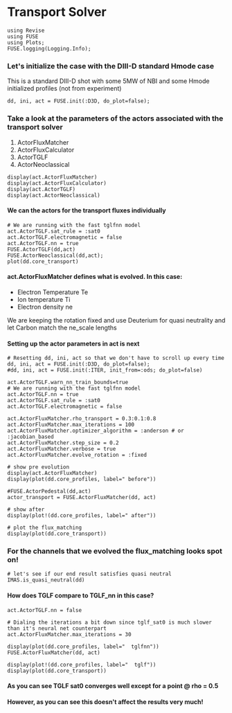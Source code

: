 # Transport Solver


```@julia
using Revise
using FUSE
using Plots;
FUSE.logging(Logging.Info);
```

### Let's initialize the case with the DIII-D standard Hmode case

This is a standard DIII-D shot with some 5MW of NBI and some Hmode initialized profiles (not from experiment)


```@julia
dd, ini, act = FUSE.init(:D3D, do_plot=false);
```

### Take a look at the parameters of the actors associated with the transport solver
1. ActorFluxMatcher
2. ActorFluxCalculator
3. ActorTGLF
4. ActorNeoclassical


```@julia
display(act.ActorFluxMatcher)
display(act.ActorFluxCalculator)
display(act.ActorTGLF)
display(act.ActorNeoclassical)
```

#### We can the actors for the transport fluxes individually


```@julia
# We are running with the fast tglfnn model
act.ActorTGLF.sat_rule = :sat0
act.ActorTGLF.electromagnetic = false
act.ActorTGLF.nn = true
FUSE.ActorTGLF(dd,act)
FUSE.ActorNeoclassical(dd,act);
plot(dd.core_transport)
```

#### act.ActorFluxMatcher defines what is evolved. In this case:
   -  Electron Temperature Te
   -  Ion temperature Ti
   -  Electron density ne

We are keeping the rotation fixed and use Deuterium for quasi neutrality and let Carbon match the ne_scale lengths

#### Setting up the actor parameters in act is next


```@julia
# Resetting dd, ini, act so that we don't have to scroll up every time
dd, ini, act = FUSE.init(:D3D, do_plot=false);
#dd, ini, act = FUSE.init(:ITER, init_from=:ods; do_plot=false)

act.ActorTGLF.warn_nn_train_bounds=true
# We are running with the fast tglfnn model
act.ActorTGLF.nn = true
act.ActorTGLF.sat_rule = :sat0
act.ActorTGLF.electromagnetic = false

act.ActorFluxMatcher.rho_transport = 0.3:0.1:0.8
act.ActorFluxMatcher.max_iterations = 100
act.ActorFluxMatcher.optimizer_algorithm = :anderson # or :jacobian_based
act.ActorFluxMatcher.step_size = 0.2
act.ActorFluxMatcher.verbose = true
act.ActorFluxMatcher.evolve_rotation = :fixed

# show pre evolution
display(act.ActorFluxMatcher)
display(plot(dd.core_profiles, label=" before"))

#FUSE.ActorPedestal(dd,act)
actor_transport = FUSE.ActorFluxMatcher(dd, act)

# show after
display(plot!(dd.core_profiles, label=" after"))

# plot the flux_matching 
display(plot(dd.core_transport))
```

### For the channels that we evolved the flux_matching looks spot on!


```@julia
# let's see if our end result satisfies quasi neutral
IMAS.is_quasi_neutral(dd)
```

#### How does TGLF compare to TGLF_nn in this case?


```@julia
act.ActorTGLF.nn = false

# Dialing the iterations a bit down since tglf_sat0 is much slower than it's neural net counterpart
act.ActorFluxMatcher.max_iterations = 30

display(plot(dd.core_profiles, label="  tglfnn"))
FUSE.ActorFluxMatcher(dd, act)

display(plot!(dd.core_profiles, label="  tglf"))
display(plot(dd.core_transport))
```

#### As you can see TGLF sat0 converges well except for a point @ rho = 0.5
#### However, as you can see this doesn't affect the results very much!
